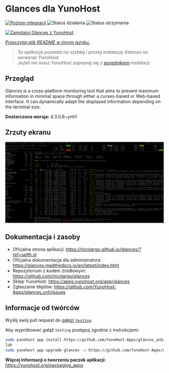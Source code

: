 <!--
To README zostało automatycznie wygenerowane przez <https://github.com/YunoHost/apps/tree/master/tools/readme_generator>
Nie powinno być ono edytowane ręcznie.
-->

# Glances dla YunoHost

[![Poziom integracji](https://apps.yunohost.org/badge/integration/glances)](https://ci-apps.yunohost.org/ci/apps/glances/)
![Status działania](https://apps.yunohost.org/badge/state/glances)
![Status utrzymania](https://apps.yunohost.org/badge/maintained/glances)

[![Zainstaluj Glances z YunoHost](https://install-app.yunohost.org/install-with-yunohost.svg)](https://install-app.yunohost.org/?app=glances)

*[Przeczytaj plik README w innym języku.](./ALL_README.md)*

> *Ta aplikacja pozwala na szybką i prostą instalację Glances na serwerze YunoHost.*  
> *Jeżeli nie masz YunoHost zapoznaj się z [poradnikiem](https://yunohost.org/install) instalacji.*

## Przegląd

Glances is a cross-platform monitoring tool that aims to present maximum information in minimal space through either a curses-based or Web-based interface. It can dynamically adapt the displayed information depending on the terminal size.


**Dostarczona wersja:** 4.3.0.8~ynh1

## Zrzuty ekranu

![Zrzut ekranu z Glances](./doc/screenshots/screenshot.png)

## Dokumentacja i zasoby

- Oficjalna strona aplikacji: <https://nicolargo.github.io/glances/?ref=selfh.st>
- Oficjalna dokumentacja dla administratora: <https://glances.readthedocs.io/en/latest/index.html>
- Repozytorium z kodem źródłowym: <https://github.com/nicolargo/glances>
- Sklep YunoHost: <https://apps.yunohost.org/app/glances>
- Zgłaszanie błędów: <https://github.com/YunoHost-Apps/glances_ynh/issues>

## Informacje od twórców

Wyślij swój pull request do [gałęzi `testing`](https://github.com/YunoHost-Apps/glances_ynh/tree/testing).

Aby wypróbować gałąź `testing` postępuj zgodnie z instrukcjami:

```bash
sudo yunohost app install https://github.com/YunoHost-Apps/glances_ynh/tree/testing --debug
lub
sudo yunohost app upgrade glances -u https://github.com/YunoHost-Apps/glances_ynh/tree/testing --debug
```

**Więcej informacji o tworzeniu paczek aplikacji:** <https://yunohost.org/packaging_apps>
